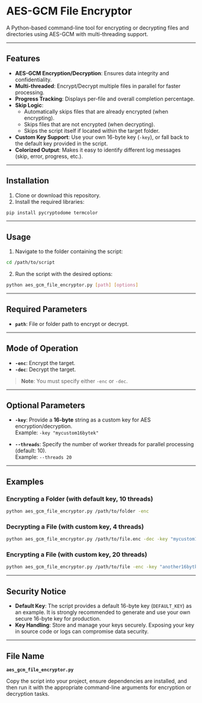 # AES-GCM File Encryptor

A Python-based command-line tool for encrypting or decrypting files and directories using AES-GCM with multi-threading support.

---

## Features

- **AES-GCM Encryption/Decryption**: Ensures data integrity and confidentiality.
- **Multi-threaded**: Encrypt/Decrypt multiple files in parallel for faster processing.
- **Progress Tracking**: Displays per-file and overall completion percentage.
- **Skip Logic**:
  - Automatically skips files that are already encrypted (when encrypting).
  - Skips files that are not encrypted (when decrypting).
  - Skips the script itself if located within the target folder.
- **Custom Key Support**: Use your own 16-byte key (`-key`), or fall back to the default key provided in the script.
- **Colorized Output**: Makes it easy to identify different log messages (skip, error, progress, etc.).

---

## **Installation**

1. Clone or download this repository.
2. Install the required libraries:

```bash
pip install pycryptodome termcolor
```

---

## **Usage**

1. Navigate to the folder containing the script:

```bash
cd /path/to/script
```

2. Run the script with the desired options:

```bash
python aes_gcm_file_encryptor.py [path] [options]
```

---

## **Required Parameters**

- **`path`**: File or folder path to encrypt or decrypt.

---

## **Mode of Operation**

- **`-enc`**: Encrypt the target.
- **`-dec`**: Decrypt the target.

> **Note**: You must specify either `-enc` or `-dec`.

---

## **Optional Parameters**

- **`-key`**: Provide a **16-byte** string as a custom key for AES encryption/decryption.  
  Example: `-key "mycustom16bytek"`

- **`--threads`**: Specify the number of worker threads for parallel processing (default: 10).  
  Example: `--threads 20`

---

## **Examples**

### Encrypting a Folder (with default key, 10 threads)

```bash
python aes_gcm_file_encryptor.py /path/to/folder -enc
```

### Decrypting a File (with custom key, 4 threads)

```bash
python aes_gcm_file_encryptor.py /path/to/file.enc -dec -key "mycustom16bytek" --threads 4
```

### Encrypting a File (with custom key, 20 threads)

```bash
python aes_gcm_file_encryptor.py /path/to/file -enc -key "another16bytkey" --threads 20
```

---

## **Security Notice**

- **Default Key**: The script provides a default 16-byte key (`DEFAULT_KEY`) as an example. It is strongly recommended to generate and use your own secure 16-byte key for production.
- **Key Handling**: Store and manage your keys securely. Exposing your key in source code or logs can compromise data security.

---

## **File Name**

**`aes_gcm_file_encryptor.py`**

Copy the script into your project, ensure dependencies are installed, and then run it with the appropriate command-line arguments for encryption or decryption tasks.
